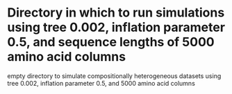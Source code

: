 # Directory in which to run simulations using tree 0.002, inflation parameter 0.5, and sequence lengths of 5000 amino acid columns

empty directory to simulate compositionally heterogeneous datasets using tree 0.002, inflation parameter 0.5, and 5000 amino acid columns
